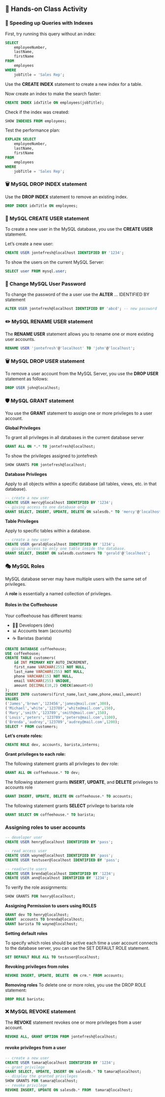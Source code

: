 ## 🎯 Hands-on Class Activity

### 🚀 Speeding up Queries with Indexes

First, try running this query without an index:

```sql
SELECT
    employeeNumber,
    lastName,
    firstName
FROM
    employees
WHERE
    jobTitle = 'Sales Rep';
```

Use the **CREATE INDEX** statement to create a new index for a table.

Now create an index to make the search faster:

```sql
CREATE INDEX idxTitle ON employees(jobTitle);
```

Check if the index was created:

```sql
SHOW INDEXES FROM employees;
```

Test the performance plan:

```sql
EXPLAIN SELECT
    employeeNumber,
    lastName,
    firstName
FROM
    employees
WHERE
    jobTitle = 'Sales Rep';
```

### 🗑️ MySQL DROP INDEX statement

Use the **DROP INDEX** statement to remove an existing index.

```sql
DROP INDEX idxTitle ON employees;
```

### 👤 MySQL CREATE USER statement

To create a new user in the MySQL database, you use the **CREATE USER** statement.

Let’s create a new user:

```sql
CREATE USER jontefresh@localhost IDENTIFIED BY '1234';
```

To show the users on the current MySQL Server:

```sql
SELECT user FROM mysql.user;
```

### 🔑 Change MySQL User Password

To change the password of the a user use the **ALTER** … IDENTIFIED BY statement

```sql
ALTER USER jontefresh@localhost IDENTIFIED BY 'abcd'; -- new password
```

### ✏️ MySQL RENAME USER statement

The **RENAME USER** statement allows you to rename one or more existing user accounts.

```sql
RENAME USER 'jontefresh'@'localhost' TO 'john'@'localhost';
```

### 🗑️ MySQL DROP USER statement

To remove a user account from the MySQL Server, you use the **DROP USER** statement as follows:

```sql
DROP USER john@localhost;
```

### 🛡️ MySQL GRANT statement

You use the **GRANT** statement to assign one or more privileges to a user account.

**Global Privileges**

To grant all privileges in all databases in the current database server

```sql
GRANT ALL ON *.* TO jontefresh@localhost;
```

To show the privileges assigned to jontefresh

```sql
SHOW GRANTS FOR jontefresh@localhost;
```

**Database Privileges**

Apply to all objects within a specific database (all tables, views, etc. in that database).

```sql
-- create a new user
CREATE USER mercy@localhost IDENTIFIED BY '1234';
-- giving access to one database only
GRANT SELECT, INSERT, UPDATE, DELETE ON salesdb.* TO 'mercy'@'localhost';
```

**Table Privileges**

Apply to specific tables within a database.

```sql
-- create a new user
CREATE USER gerald@localhost IDENTIFIED BY '1234';
-- giving access to only one table inside the database.
GRANT SELECT, INSERT ON salesdb.customers TO 'gerald'@'localhost';
```

### 🎭 MySQL Roles

MySQL database server may have multiple users with the same set of privileges.

A **role** is essentially a named collection of privileges.

#### Roles in the Coffeehouse

Your coffeehouse has different teams:

- 👩‍💻 Developers (dev)
- 📊 Accounts team (accounts)
- ☕ Baristas (barista)

```sql
CREATE DATABASE coffeehouse;
USE coffeehouse;
CREATE TABLE customers(
    id INT PRIMARY KEY AUTO_INCREMENT,
    first_name VARCHAR(255) NOT NULL,
    last_name VARCHAR(255) NOT NULL,
    phone VARCHAR(15) NOT NULL,
    email VARCHAR(255) UNIQUE,
    amount DECIMAL(10,2) CHECK(amount>0)
);
INSERT INTO customers(first_name,last_name,phone,email,amount)
VALUES
('James','brown','123456','james@mail.com',300),
('Michael','white','123789','white@mail.com',150),
('Mary','smith','123789','smith@mail.com',150),
('Louis','peters','123789','peters@mail.com',1100),
('Brenda','audrey','123789','audrey@mail.com',1200);
SELECT * FROM customers;
```

**Let’s create roles:**

```sql
CREATE ROLE dev, accounts, barista,interns;
```

**Grant privileges to each role:**

The following statement grants all privileges to dev role:

```sql
GRANT ALL ON coffeehouse.* TO dev;
```

The following statement grants **INSERT**, **UPDATE**, and **DELETE** privileges to accounts role

```sql
GRANT INSERT, UPDATE, DELETE ON coffeehouse.* TO accounts;
```

The following statement grants **SELECT** privilege to barista role

```sql
GRANT SELECT ON coffeehouse.* TO barista;
```

### Assigning roles to user accounts

```sql
-- developer user
CREATE USER henry@localhost IDENTIFIED BY 'pass';

-- read access user
CREATE USER wayne@localhost IDENTIFIED BY 'pass';
CREATE USER testuser@localhost IDENTIFIED BY 'pass';

-- read/write users
CREATE USER brenda@localhost IDENTIFIED BY '1234';
CREATE USER ann@localhost IDENTIFIED BY '1234';
```

To verify the role assignments:

```sql
SHOW GRANTS FOR henry@localhost;
```

**Assigning Permission to users using ROLES**

```sql
GRANT dev TO henry@localhost;
GRANT  accounts TO brenda@localhost;
GRANT barista TO wayne@localhost;
```

**Setting default roles**

To specify which roles should be active each time a user account connects to the database server, you can use the SET DEFAULT ROLE statement.

```sql
SET DEFAULT ROLE ALL TO testuser@localhost;
```

**Revoking privileges from roles**

```sql
REVOKE INSERT, UPDATE, DELETE  ON crm.* FROM accounts;
```

**Removing roles**
To delete one or more roles, you use the DROP ROLE statement:

```sql
DROP ROLE barista;
```

### ❌ MySQL REVOKE statement

The **REVOKE** statement revokes one or more privileges from a user account.

```sql
REVOKE ALL, GRANT OPTION FROM jontefresh@localhost;
```

#### revoke privileges from a user

```sql
-- create a new user
CREATE USER tamara@localhost IDENTIFIED BY '1234';
-- grant privilege
GRANT SELECT, UPDATE, INSERT ON salesdb.* TO tamara@localhost;
-- display the granted privileges
SHOW GRANTS FOR tamara@localhost;
-- revoke privilege
REVOKE INSERT, UPDATE ON salesdb.* FROM  tamara@localhost;
```
